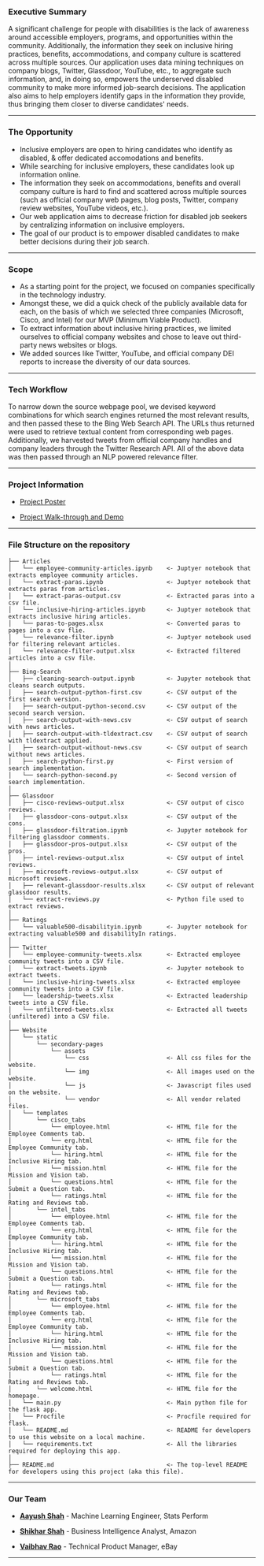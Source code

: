 ### Executive Summary
A significant challenge for people with disabilities is the lack of awareness around accessible employers, programs, and opportunities within the community. Additionally, the information they seek on inclusive hiring practices, benefits, accommodations, and company culture is scattered across multiple sources. Our application uses data mining techniques on company blogs, Twitter, Glassdoor, YouTube, etc., to aggregate such information, and, in doing so, empowers the underserved disabled community to make more informed job-search decisions. The application also aims to help employers identify gaps in the information they provide, thus bringing them closer to diverse candidates' needs.

--------
### The Opportunity
* Inclusive employers are open to hiring candidates who identify as disabled, & offer dedicated accomodations and benefits.
* While searching for inclusive employers, these candidates look up information online.
* The information they seek on accommodations, benefits and overall company culture is hard to find and scattered across multiple sources (such as official company web pages, blog posts, Twitter, company review websites, YouTube videos, etc.).
* Our web application aims to decrease friction for disabled job seekers by centralizing information on inclusive employers. 
* The goal of our product is to empower disabled candidates to make better decisions during their job search.
--------
### Scope
* As a starting point for the project, we focused on companies specifically in the technology industry. 
* Amongst these, we did a quick check of the publicly available data for each, on the basis of which we selected three companies (Microsoft, Cisco, and Intel) for our MVP (Minimum Viable Product).
* To extract information about inclusive hiring practices, we limited ourselves to official company websites and chose to leave out third-party news websites or blogs.
* We added sources like Twitter, YouTube, and official company DEI reports to increase the diversity of our data sources.
--------

### Tech Workflow
To narrow down the source webpage pool, we devised keyword combinations for which search engines returned the most relevant results, and then passed these to the Bing Web Search API. The URLs thus returned were used to retrieve textual content from corresponding web pages. Additionally, we harvested tweets from official company handles and company leaders through the Twitter Research API. All of the above data was then passed through an NLP powered relevance filter. 

--------

### Project Information 
* [Project Poster](https://projectinclusion.netlify.app/)

* [Project Walk-through and Demo](https://www.youtube.com/watch?v=R6R0PL0jpKg&t=2s)

--------
### File Structure on the repository

    ├── Articles                                  
    │   └── employee-community-articles.ipynb    <- Juptyer notebook that extracts employee community articles.
    │   └── extract-paras.ipynb                  <- Juptyer notebook that extracts paras from articles.
    │   └── extract-paras-output.csv             <- Extracted paras into a csv file.
    │   └── inclusive-hiring-articles.ipynb      <- Juptyer notebook that extracts inclusive hiring articles.
    │   └── paras-to-pages.xlsx                  <- Converted paras to pages into a csv flie.
    │   └── relevance-filter.ipynb               <- Juptyer notebook used for filtering relevant articles.
    │   └── relevance-filter-output.xlsx         <- Extracted filtered articles into a csv file.
    │
    ├── Bing-Search                              
    │   ├── cleaning-search-output.ipynb         <- Jupyter notebook that cleans search outputs.
    │   ├── search-output-python-first.csv       <- CSV output of the first search version.
    │   ├── search-output-python-second.csv      <- CSV output of the second search version.
    │   ├── search-output-with-news.csv          <- CSV output of search with news articles.
    │   ├── search-output-with-tldextract.csv    <- CSV output of search with tldextract applied.
    │   ├── search-output-without-news.csv       <- CSV output of search without news articles.
    │   ├── search-python-first.py               <- First version of search implementation.
    │   └── search-python-second.py              <- Second version of search implementation.
    │
    ├── Glassdoor                                
    │   ├── cisco-reviews-output.xlsx            <- CSV output of cisco reviews.
    │   ├── glassdoor-cons-output.xlsx           <- CSV output of the cons.
    │   ├── glassdoor-filtration.ipynb           <- Jupyter notebook for filtering glassdoor comments.
    │   ├── glassdoor-pros-output.xlsx           <- CSV output of the pros.
    │   ├── intel-reviews-output.xlsx            <- CSV output of intel reviews.
    │   ├── microsoft-reviews-output.xlsx        <- CSV output of microsoft reviews.
    │   ├── relevant-glassdoor-results.xlsx      <- CSV output of relevant glassdoor results.
    │   └── extract-reviews.py                   <- Python file used to extract reviews.
    │
    ├── Ratings                                  
    │   └── valuable500-disabilityin.ipynb       <- Jupyter notebook for extracting valuable500 and disabilityIn ratings.
    │
    ├── Twitter                                  
    │   └── employee-community-tweets.xlsx       <- Extracted employee community tweets into a CSV file. 
    │   └── extract-tweets.ipynb                 <- Jupyter notebook to extract tweets.   
    │   └── inclusive-hiring-tweets.xlsx         <- Extracted employee community tweets into a CSV file.     
    │   └── leadership-tweets.xlsx               <- Extracted leadership tweets into a CSV file.     
    │   └── unfiltered-tweets.xlsx               <- Extracted all tweets (unfiltered) into a CSV file.     
    │
    ├── Website                                  
    │   └── static                               
    │       └── secondary-pages                       
    │           └── assets                           
    │               └── css                      <- All css files for the website.
    │               └── img                      <- All images used on the website.
    │               └── js                       <- Javascript files used on the website.
    │               └── vendor                   <- All vendor related files.
    │   └── templates                            
    │       └── cisco_tabs                       
    │           └── employee.html                <- HTML file for the Employee Comments tab.
    │           └── erg.html                     <- HTML file for the Employee Community tab.
    │           └── hiring.html                  <- HTML file for the Inclusive Hiring tab.
    │           └── mission.html                 <- HTML file for the Mission and Vision tab.
    │           └── questions.html               <- HTML file for the Submit a Question tab.
    │           └── ratings.html                 <- HTML file for the Rating and Reviews tab.
    │       └── intel_tabs 
    │           └── employee.html                <- HTML file for the Employee Comments tab.
    │           └── erg.html                     <- HTML file for the Employee Community tab.
    │           └── hiring.html                  <- HTML file for the Inclusive Hiring tab.
    │           └── mission.html                 <- HTML file for the Mission and Vision tab.
    │           └── questions.html               <- HTML file for the Submit a Question tab.
    │           └── ratings.html                 <- HTML file for the Rating and Reviews tab.
    │       └── microsoft_tabs 
    │           └── employee.html                <- HTML file for the Employee Comments tab.
    │           └── erg.html                     <- HTML file for the Employee Community tab.
    │           └── hiring.html                  <- HTML file for the Inclusive Hiring tab.
    │           └── mission.html                 <- HTML file for the Mission and Vision tab.
    │           └── questions.html               <- HTML file for the Submit a Question tab.
    │           └── ratings.html                 <- HTML file for the Rating and Reviews tab.
    │       └── welcome.html                     <- HTML file for the homepage.
    │   └── main.py                              <- Main python file for the flask app.
    │   └── Procfile                             <- Procfile required for flask.
    │   └── README.md                            <- README for developers to use this website on a local machine.
    │   └── requirements.txt                     <- All the libraries required for deploying this app.
    │    
    ├── README.md                                <- The top-level README for developers using this project (aka this file).

--------

### Our Team

* [**Aayush Shah**](https://www.linkedin.com/in/aayushah19/) - Machine Learning Engineer, Stats Perform
  
* [**Shikhar Shah**](https://www.linkedin.com/in/sbshah96/) - Business Intelligence Analyst, Amazon
  
* [**Vaibhav Rao**](https://www.linkedin.com/in/vaibhavvasanthrao/) - Technical Product Manager, eBay

--------